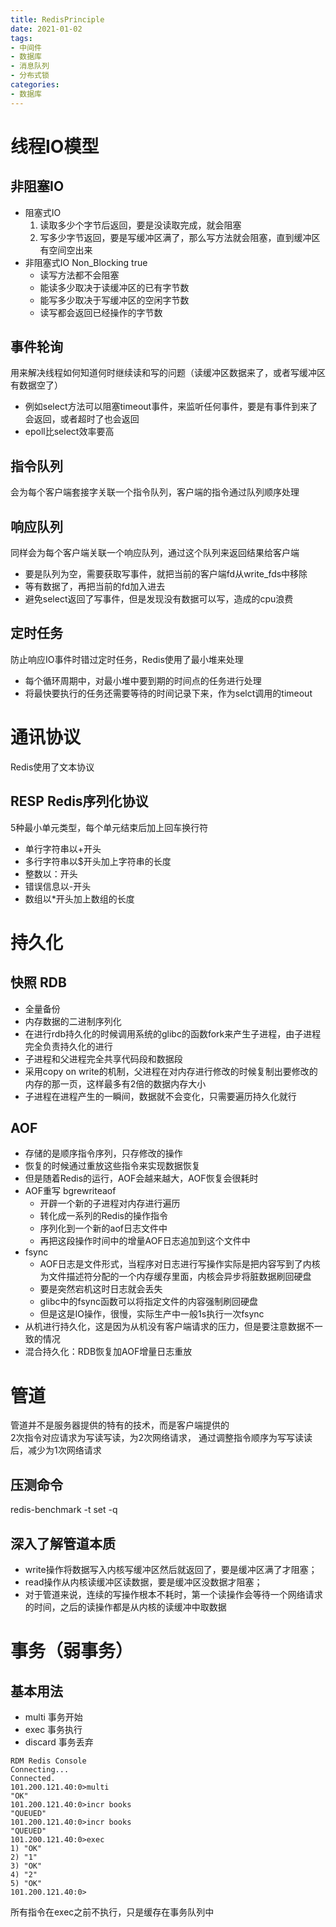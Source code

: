 ```yaml
---
title: RedisPrinciple  
date: 2021-01-02  
tags: 
- 中间件
- 数据库
- 消息队列
- 分布式锁
categories:
- 数据库
---
```



# 线程IO模型
  
## 非阻塞IO
  - 阻塞式IO
    1. 读取多少个字节后返回，要是没读取完成，就会阻塞
    2. 写多少字节返回，要是写缓冲区满了，那么写方法就会阻塞，直到缓冲区有空间空出来
  - 非阻塞式IO Non_Blocking true
    - 读写方法都不会阻塞
    - 能读多少取决于读缓冲区的已有字节数
    - 能写多少取决于写缓冲区的空闲字节数
    - 读写都会返回已经操作的字节数

## 事件轮询
  用来解决线程如何知道何时继续读和写的问题（读缓冲区数据来了，或者写缓冲区有数据空了）
  - 例如select方法可以阻塞timeout事件，来监听任何事件，要是有事件到来了会返回，或者超时了也会返回
  - epoll比select效率要高

## 指令队列
  会为每个客户端套接字关联一个指令队列，客户端的指令通过队列顺序处理

## 响应队列
  同样会为每个客户端关联一个响应队列，通过这个队列来返回结果给客户端
  - 要是队列为空，需要获取写事件，就把当前的客户端fd从write_fds中移除
  - 等有数据了，再把当前的fd加入进去
  - 避免select返回了写事件，但是发现没有数据可以写，造成的cpu浪费

## 定时任务
  防止响应IO事件时错过定时任务，Redis使用了最小堆来处理
  - 每个循环周期中，对最小堆中要到期的时间点的任务进行处理
  - 将最快要执行的任务还需要等待的时间记录下来，作为selct调用的timeout
  
# 通讯协议
  Redis使用了文本协议
  
## RESP Redis序列化协议
  5种最小单元类型，每个单元结束后加上回车换行符
  - 单行字符串以+开头
  - 多行字符串以$开头加上字符串的长度
  - 整数以：开头
  - 错误信息以-开头
  - 数组以*开头加上数组的长度

# 持久化

## 快照 RDB
  - 全量备份
  - 内存数据的二进制序列化
  - 在进行rdb持久化的时候调用系统的glibc的函数fork来产生子进程，由子进程完全负责持久化的进行
  - 子进程和父进程完全共享代码段和数据段
  - 采用copy on write的机制，父进程在对内存进行修改的时候复制出要修改的内存的那一页，这样最多有2倍的数据内存大小
  - 子进程在进程产生的一瞬间，数据就不会变化，只需要遍历持久化就行
  
## AOF
  - 存储的是顺序指令序列，只存修改的操作
  - 恢复的时候通过重放这些指令来实现数据恢复
  - 但是随着Redis的运行，AOF会越来越大，AOF恢复会很耗时
  - AOF重写 bgrewriteaof
    - 开辟一个新的子进程对内存进行遍历
    - 转化成一系列的Redis的操作指令
    - 序列化到一个新的aof日志文件中
    - 再把这段操作时间中的增量AOF日志追加到这个文件中
  - fsync
    - AOF日志是文件形式，当程序对日志进行写操作实际是把内容写到了内核为文件描述符分配的一个内存缓存里面，内核会异步将脏数据刷回硬盘
    - 要是突然宕机这时日志就会丢失
    - glibc中的fsync函数可以将指定文件的内容强制刷回硬盘
    - 但是这是IO操作，很慢，实际生产中一般1s执行一次fsync
  - 从机进行持久化，这是因为从机没有客户端请求的压力，但是要注意数据不一致的情况
  - 混合持久化：RDB恢复加AOF增量日志重放
  
# 管道
管道并不是服务器提供的特有的技术，而是客户端提供的  
2次指令对应请求为写读写读，为2次网络请求， 通过调整指令顺序为写写读读后，减少为1次网络请求

## 压测命令
redis-benchmark -t set -q

## 深入了解管道本质
  - write操作将数据写入内核写缓冲区然后就返回了，要是缓冲区满了才阻塞；  
  - read操作从内核读缓冲区读数据，要是缓冲区没数据才阻塞； 
  - 对于管道来说，连续的写操作根本不耗时，第一个读操作会等待一个网络请求的时间，之后的读操作都是从内核的读缓冲中取数据
  
# 事务（弱事务）

## 基本用法
  - multi 事务开始
  - exec 事务执行
  - discard 事务丢弃
  
  ```shell
  RDM Redis Console
  Connecting...
  Connected.
  101.200.121.40:0>multi
  "OK"
  101.200.121.40:0>incr books
  "QUEUED"
  101.200.121.40:0>incr books
  "QUEUED"
  101.200.121.40:0>exec
  1) "OK"
  2) "1"
  3) "OK"
  4) "2"
  5) "OK"
  101.200.121.40:0>
  ```
  所有指令在exec之前不执行，只是缓存在事务队列中
  



    
    
    
    
    
    
    
    
    
    
    
    
    
    













